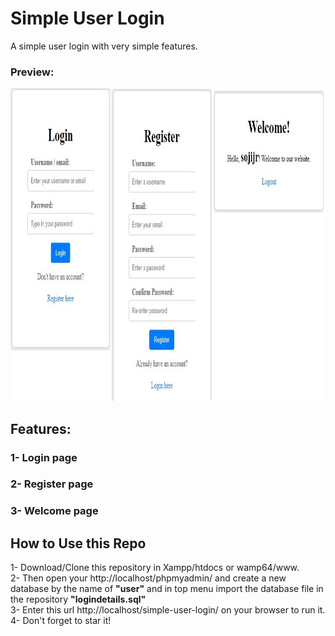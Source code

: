 # Simple User Login
 A simple user login with very simple features.

### Preview:

<img src="https://github.com/sojijr/simple-user-login/blob/7602cc93d2210f313533b4c1c325ca4bfdb89813/public/images/displayImage.png" height=500>

## Features:
### 1- Login page
### 2- Register page
### 3- Welcome page

## How to Use this Repo

1- Download/Clone this repository in Xampp/htdocs or wamp64/www. <br/>
2- Then open your http://localhost/phpmyadmin/ and create a new database by the name of **"user"** and in top menu import the database file in the repository **"logindetails.sql"** <br/>
3- Enter this url http://localhost/simple-user-login/ on your browser to run it. <br/>
4- Don't forget to star it!
